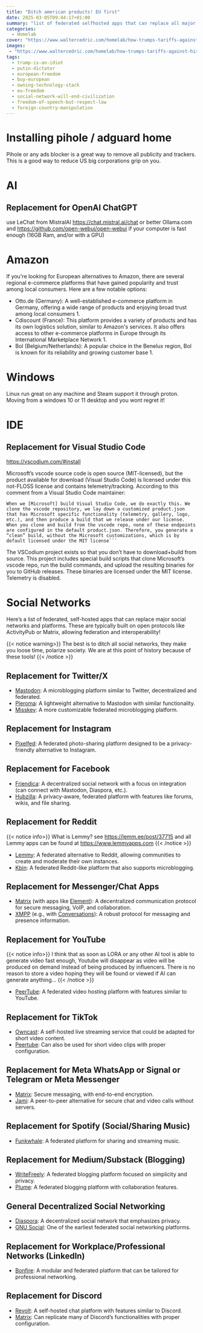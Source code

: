 ```yaml
---
title: "Ditch american products! EU first"
date: 2025-03-05T09:44:17+01:00
summary: "list of federated selfhosted apps that can replace all major social network like x, Instagram, Facebook, reddit, messenger and other"
categories:
  - Homelab
cover: "https://www.waltercedric.com/homelab/how-trumps-tariffs-against-his-allies-work.webp"
images: 
 - "https://www.waltercedric.com/homelab/how-trumps-tariffs-against-his-allies-work.webp"
tags:
  - trump-is-an-idiot
  - putin-dictator
  - european-freedom
  - buy-european
  - owning-technology-stack
  - eu-freedom
  - social-network-will-end-civilization
  - freedom-of-speech-but-respect-law
  - foreign-country-manipulation
---
```


# Installing pihole / adguard home
Pihole or any ads blocker is a great way to remove all publicity and trackers. This is a good way to reduce US big corporations grip on you.

# AI
## Replacement for OpenAI ChatGPT
use LeChat from MistralAI https://chat.mistral.ai/chat
or better Ollama.com and https://github.com/open-webui/open-webui if your computer is fast enough (16GB Ram, and/or with a GPU)

# Amazon
If you're looking for European alternatives to Amazon, there are several regional e-commerce platforms that have gained popularity and trust among local consumers. Here are a few notable options:
* Otto.de (Germany): A well-established e-commerce platform in Germany, offering a wide range of products and enjoying broad trust among local consumers 1.
* Cdiscount (France): This platform provides a variety of products and has its own logistics solution, similar to Amazon's services. It also offers access to other e-commerce platforms in Europe through its International Marketplace Network 1.
* Bol (Belgium/Netherlands): A popular choice in the Benelux region, Bol is known for its reliability and growing customer base 1.

# Windows
Linux run great on any machine and Steam support it through proton. Moving from a windows 10 or 11 desktop and you wont regret it!

# IDE
## Replacement for Visual Studio Code
https://vscodium.com/#install

Microsoft’s vscode source code is open source (MIT-licensed), but the product available for download (Visual Studio Code) is licensed under this not-FLOSS license and contains telemetry/tracking. According to this comment from a Visual Studio Code maintainer:

```
When we [Microsoft] build Visual Studio Code, we do exactly this. We clone the vscode repository, we lay down a customized product.json that has Microsoft specific functionality (telemetry, gallery, logo, etc.), and then produce a build that we release under our license.
When you clone and build from the vscode repo, none of these endpoints are configured in the default product.json. Therefore, you generate a “clean” build, without the Microsoft customizations, which is by default licensed under the MIT license```
```
The VSCodium project exists so that you don’t have to download+build from source. This project includes special build scripts that clone Microsoft’s vscode repo, run the build commands, and upload the resulting binaries for you to GitHub releases. These binaries are licensed under the MIT license. Telemetry is disabled.

# Social Networks
Here’s a list of federated, self-hosted apps that can replace major social networks and platforms. These are typically built on open protocols like ActivityPub or Matrix, allowing federation and interoperability!

{{< notice warning>}} 
The best is to ditch all social networks, they make you loose time, polarize society. We are at this point of history because of these tools!
{{< /notice >}}

## Replacement for Twitter/X  
- [Mastodon](https://joinmastodon.org): A microblogging platform similar to Twitter, decentralized and federated.  
- [Pleroma](https://pleroma.social/): A lightweight alternative to Mastodon with similar functionality.  
- [Misskey](https://misskey-hub.net/en/): A more customizable federated microblogging platform.  

## Replacement for Instagram  
- [Pixelfed](https://pixelfed.org): A federated photo-sharing platform designed to be a privacy-friendly alternative to Instagram.  

## Replacement for Facebook  
- [Friendica](https://friendi.ca/): A decentralized social network with a focus on integration (can connect with Mastodon, Diaspora, etc.).  
- [Hubzilla](https://hubzilla.org/): A privacy-aware, federated platform with features like forums, wikis, and file sharing.  

## Replacement for Reddit  
{{< notice info>}} 
What is Lemmy? see https://lemm.ee/post/37715 and all Lemmy apps can be found at https://www.lemmyapps.com
{{< /notice >}} 

- [Lemmy](https://join-lemmy.org): A federated alternative to Reddit, allowing communities to create and moderate their own instances.  
- [Kbin](https://kbin.pub/): A federated Reddit-like platform that also supports microblogging.  

## Replacement for Messenger/Chat Apps  
- [Matrix](https://matrix.org/) (with apps like [Element](https://element.io/)): A decentralized communication protocol for secure messaging, VoIP, and collaboration.  
- [XMPP](https://xmpp.org) (e.g., with [Conversations](https://conversations.im/)): A robust protocol for messaging and presence information.  

## Replacement for YouTube 
{{< notice info>}} 
I think that as soon as LORA or any other AI tool is able to generate video fast enough, Youtube will disappear as video will be produced on demand instead of being produced by influencers. There is no reason to store a video hoping they will be found or viewed if AI can generate anything... 
{{< /notice >}} 
- [PeerTube](https://joinpeertube.org/): A federated video hosting platform with features similar to YouTube.  

## Replacement for TikTok  
- [Owncast](https://owncast.online/): A self-hosted live streaming service that could be adapted for short video content.  
- [Peertube](https://joinpeertube.org/): Can also be used for short video clips with proper configuration.  

## Replacement for Meta WhatsApp or Signal or Telegram or Meta Messenger
- [Matrix](https://matrix.org/): Secure messaging, with end-to-end encryption.  
- [Jami](https://jami.net/): A peer-to-peer alternative for secure chat and video calls without servers.  

## Replacement for Spotify (Social/Sharing Music)  
- [Funkwhale](https://funkwhale.audio/): A federated platform for sharing and streaming music.  

## Replacement for Medium/Substack (Blogging)  
- [WriteFreely](https://writefreely.org/): A federated blogging platform focused on simplicity and privacy.  
- [Plume](https://joinplume.org/): A federated blogging platform with collaboration features.  

## General Decentralized Social Networking  
- [Diaspora](https://diasporafoundation.org/): A decentralized social network that emphasizes privacy.  
- [GNU Social](https://gnu.io/social/): One of the earliest federated social networking platforms.  

## Replacement for Workplace/Professional Networks (LinkedIn)  
- [Bonfire](https://bonfirenetworks.org/): A modular and federated platform that can be tailored for professional networking.  

## Replacement for Discord  
- [Revolt](https://revolt.chat/): A self-hosted chat platform with features similar to Discord.  
- [Matrix](https://matrix.org/): Can replicate many of Discord’s functionalities with proper configuration.